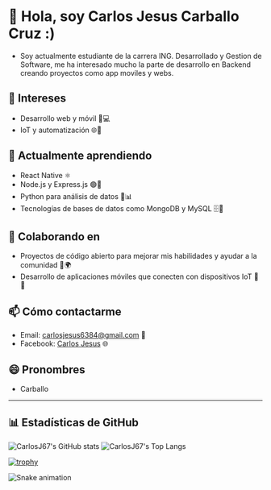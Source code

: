 # 👋 Hola, soy Carlos Jesus Carballo Cruz :)
- Soy actualmente estudiante de la carrera ING. Desarrollado y Gestion de Software, me ha interesado mucho la parte de desarrollo en Backend creando proyectos como app moviles y webs.

## 👀 Intereses
- Desarrollo web y móvil 📱💻
- IoT y automatización 🌐🔧

## 🌱 Actualmente aprendiendo
- React Native ⚛️
- Node.js y Express.js 🟢🚀
- Python para análisis de datos 🐍📊
- Tecnologías de bases de datos como MongoDB y MySQL 🗄️💾

## 💞️ Colaborando en
- Proyectos de código abierto para mejorar mis habilidades y ayudar a la comunidad 👐🌍
- Desarrollo de aplicaciones móviles que conecten con dispositivos IoT 📲🔌

## 📫 Cómo contactarme
- Email: [carlosjesus6384@gmail.com](carlosjesus6384@gmail.com) 📧
- Facebook: [Carlos Jesus](https://www.facebook.com/carlosjesus.carballocruz.1) 🌐
## 😄 Pronombres
- Carballo 

---

## 📊 Estadísticas de GitHub

![CarlosJ67's GitHub stats](https://github-readme-stats.vercel.app/api?username=CarlosJ67&show_icons=true&theme=radical)
![CarlosJ67's Top Langs](https://github-readme-stats.vercel.app/api/top-langs/?username=CarlosJ67&layout=compact&theme=radical)

[![trophy](https://github-profile-trophy.vercel.app/?username=CarlosJ67&theme=radical)](https://github.com/ryo-ma/github-profile-trophy)

![Snake animation](https://github.com/CarlosJ67/blob/output/github-contribution-grid-snake.svg)

